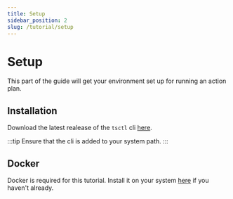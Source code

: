 ```yaml
---
title: Setup
sidebar_position: 2
slug: /tutorial/setup
---
```


# Setup

This part of the guide will get your environment set up for running an action plan.

## Installation

Download the latest realease of the `tsctl` cli [here](https://github.com/TruStacks/trustacks/releases).

:::tip
Ensure that the cli is added to your system path.
:::

## Docker

Docker is required for this tutorial. Install it on your system [here](https://docs.docker.com/engine/install/) if you haven't already.
